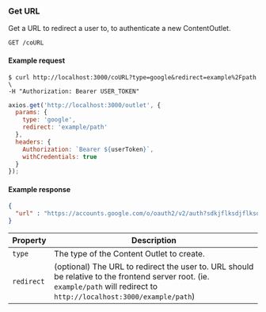 ### Get URL

Get a URL to redirect a user to, to authenticate a new ContentOutlet.

```endpoint
GET /coURL
```

#### Example request

```curl
$ curl http://localhost:3000/coURL?type=google&redirect=example%2Fpath \
-H "Authorization: Bearer USER_TOKEN"
```

```javascript
axios.get('http://localhost:3000/outlet', {
  params: {
    type: 'google',
    redirect: 'example/path'
  },
  headers: {
    Authorization: `Bearer ${userToken}`,
    withCredentials: true
  }
});
```

#### Example response

```json
{
  "url" : "https://accounts.google.com/o/oauth2/v2/auth?sdkjflksdjflksdfjdnf"
}
```

Property   | Description
-----------|-----------
`type`     | The type of the Content Outlet to create.
`redirect` | (optional) The URL to redirect the user to. URL should be relative to the frontend server root. (ie. `example/path` will redirect to `http://localhost:3000/example/path`)
